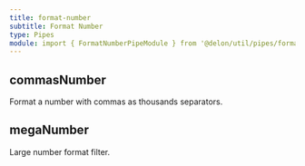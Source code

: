```yaml
---
title: format-number
subtitle: Format Number
type: Pipes
module: import { FormatNumberPipeModule } from '@delon/util/pipes/format-number';
---
```


## commasNumber

Format a number with commas as thousands separators.

[comment]: <demo(commas-number)>

## megaNumber

Large number format filter.

[comment]: <demo(mega-number)>
